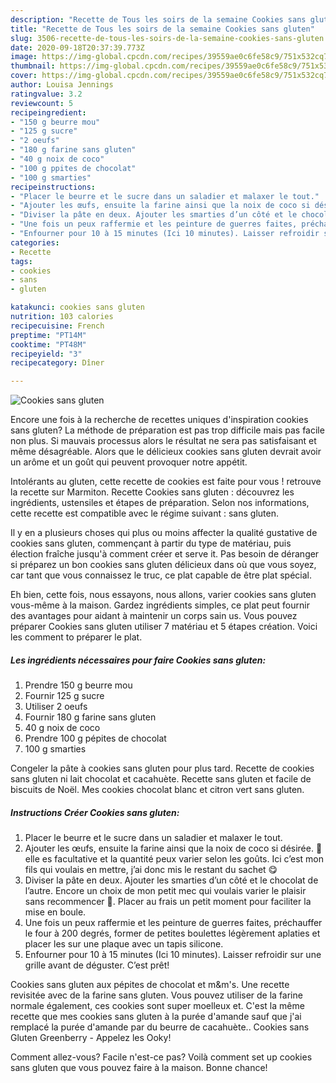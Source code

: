 ```yaml
---
description: "Recette de Tous les soirs de la semaine Cookies sans gluten"
title: "Recette de Tous les soirs de la semaine Cookies sans gluten"
slug: 3506-recette-de-tous-les-soirs-de-la-semaine-cookies-sans-gluten
date: 2020-09-18T20:37:39.773Z
image: https://img-global.cpcdn.com/recipes/39559ae0c6fe58c9/751x532cq70/cookies-sans-gluten-photo-principale-de-la-recette.jpg
thumbnail: https://img-global.cpcdn.com/recipes/39559ae0c6fe58c9/751x532cq70/cookies-sans-gluten-photo-principale-de-la-recette.jpg
cover: https://img-global.cpcdn.com/recipes/39559ae0c6fe58c9/751x532cq70/cookies-sans-gluten-photo-principale-de-la-recette.jpg
author: Louisa Jennings
ratingvalue: 3.2
reviewcount: 5
recipeingredient:
- "150 g beurre mou"
- "125 g sucre"
- "2 oeufs"
- "180 g farine sans gluten"
- "40 g noix de coco"
- "100 g ppites de chocolat"
- "100 g smarties"
recipeinstructions:
- "Placer le beurre et le sucre dans un saladier et malaxer le tout."
- "Ajouter les œufs, ensuite la farine ainsi que la noix de coco si désirée. 🥥 elle es facultative et la quantité peux varier selon les goûts. Ici c’est mon fils qui voulais en mettre, j’ai donc mis le restant du sachet 😋"
- "Diviser la pâte en deux. Ajouter les smarties d’un côté et le chocolat de l’autre. Encore un choix de mon petit mec qui voulais varier le plaisir sans recommencer 🤩. Placer au frais un petit moment pour faciliter la mise en boule."
- "Une fois un peux raffermie et les peinture de guerres faites, préchauffer le four à 200 degrés, former de petites boulettes légèrement aplaties et placer les sur une plaque avec un tapis silicone."
- "Enfourner pour 10 à 15 minutes (Ici 10 minutes). Laisser refroidir sur une grille avant de déguster. C’est prêt!"
categories:
- Recette
tags:
- cookies
- sans
- gluten

katakunci: cookies sans gluten 
nutrition: 103 calories
recipecuisine: French
preptime: "PT14M"
cooktime: "PT48M"
recipeyield: "3"
recipecategory: Dîner

---
```



![Cookies sans gluten](https://img-global.cpcdn.com/recipes/39559ae0c6fe58c9/751x532cq70/cookies-sans-gluten-photo-principale-de-la-recette.jpg)

Encore une fois à la recherche de recettes uniques d'inspiration cookies sans gluten? La méthode de préparation est pas trop difficile mais pas facile non plus. Si mauvais processus alors le résultat ne sera pas satisfaisant et même désagréable. Alors que le délicieux cookies sans gluten devrait avoir un arôme et un goût qui peuvent provoquer notre appétit.

Intolérants au gluten, cette recette de cookies est faite pour vous ! retrouve la recette sur Marmiton. Recette Cookies sans gluten : découvrez les ingrédients, ustensiles et étapes de préparation. Selon nos informations, cette recette est compatible avec le régime suivant : sans gluten.

Il y en a plusieurs choses qui plus ou moins affecter la qualité gustative de cookies sans gluten, commençant à partir du type de matériau, puis élection fraîche jusqu'à comment créer et serve it. Pas besoin de déranger si préparez un bon cookies sans gluten délicieux dans où que vous soyez, car tant que vous connaissez le truc, ce plat capable de être plat spécial.


Eh bien, cette fois, nous essayons, nous allons, varier cookies sans gluten vous-même à la maison. Gardez ingrédients simples, ce plat peut fournir des avantages pour aidant à maintenir un corps sain us. Vous pouvez préparer Cookies sans gluten utiliser 7 matériau et 5 étapes création. Voici les comment to préparer le plat.

<!--inarticleads1-->

##### Les ingrédients nécessaires pour faire Cookies sans gluten:

1. Prendre 150 g beurre mou
1. Fournir 125 g sucre
1. Utiliser 2 oeufs
1. Fournir 180 g farine sans gluten
1.  40 g noix de coco
1. Prendre 100 g pépites de chocolat
1.  100 g smarties


Congeler la pâte à cookies sans gluten pour plus tard. Recette de cookies sans gluten ni lait chocolat et cacahuète. Recette sans gluten et facile de biscuits de Noël. Mes cookies chocolat blanc et citron vert sans gluten. 

<!--inarticleads2-->

##### Instructions Créer Cookies sans gluten:

1. Placer le beurre et le sucre dans un saladier et malaxer le tout.
1. Ajouter les œufs, ensuite la farine ainsi que la noix de coco si désirée. 🥥 elle es facultative et la quantité peux varier selon les goûts. Ici c’est mon fils qui voulais en mettre, j’ai donc mis le restant du sachet 😋
1. Diviser la pâte en deux. Ajouter les smarties d’un côté et le chocolat de l’autre. Encore un choix de mon petit mec qui voulais varier le plaisir sans recommencer 🤩. Placer au frais un petit moment pour faciliter la mise en boule.
1. Une fois un peux raffermie et les peinture de guerres faites, préchauffer le four à 200 degrés, former de petites boulettes légèrement aplaties et placer les sur une plaque avec un tapis silicone.
1. Enfourner pour 10 à 15 minutes (Ici 10 minutes). Laisser refroidir sur une grille avant de déguster. C’est prêt!


Cookies sans gluten aux pépites de chocolat et m&amp;m&#39;s. Une recette revisitée avec de la farine sans gluten. Vous pouvez utiliser de la farine normale également, ces cookies sont super moelleux et. C&#39;est la même recette que mes cookies sans gluten à la purée d&#39;amande sauf que j&#39;ai remplacé la purée d&#39;amande par du beurre de cacahuète.. Cookies sans Gluten Greenberry - Appelez les Ooky! 


Comment allez-vous? Facile n'est-ce pas? Voilà comment set up cookies sans gluten que vous pouvez faire à la maison. Bonne chance!
